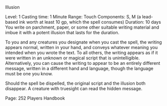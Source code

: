 Illusion

Level: 1
Casting time: 1 Minute
Range: Touch
Components: S, M (a lead-based ink worth at least 10 gp, which the spell consumes)
Duration: 10 days
You write on parchment, paper, or some other suitable writing material and imbue it with a potent illusion that lasts for the duration.

To you and any creatures you designate when you cast the spell, the writing appears normal, written in your hand, and conveys whatever meaning you intended when you wrote the text. To all others, the writing appears as if it were written in an unknown or magical script that is unintelligible. Alternatively, you can cause the writing to appear to be an entirely different message, written in a different hand and language, though the language must be one you know.

Should the spell be dispelled, the original script and the illusion both disappear.
A creature with truesight can read the hidden message.

Page: 252 Players Handbook
